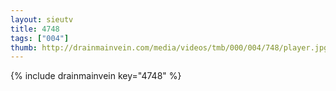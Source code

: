 ```yaml
--- 
layout: sieutv
title: 4748
tags: ["004"]
thumb: http://drainmainvein.com/media/videos/tmb/000/004/748/player.jpg
---
```

{% include drainmainvein key="4748" %} 
